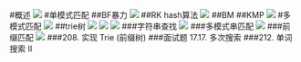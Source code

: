 #概述
![](.z_02_算法_类别_字符串匹配_images/baf4aa04.png)
#单模式匹配
##BF暴力
![](.z_02_算法_类别_字符串匹配_images/ca5c68ab.png)
##RK hash算法
![](.z_02_算法_类别_字符串匹配_images/7bead5e2.png)
##BM
##KMP
![](.z_02_算法_类别_字符串匹配_images/8aa7d610.png)
#多模式匹配
![](.z_02_算法_类别_字符串匹配_images/578f05a1.png)
##trie树
![](.z_02_算法_类别_字符串匹配_images/fadea11a.png)
![](.z_02_算法_类别_字符串匹配_images/497f6765.png)
![](.z_02_算法_类别_字符串匹配_images/5790f81f.png)
###字符串查找
![](.z_02_算法_类别_字符串匹配_images/653651d9.png)
###多模式串匹配
![](.z_02_算法_类别_字符串匹配_images/88ac02df.png)
###前缀匹配
![](.z_02_算法_类别_字符串匹配_images/3352d74e.png)
###208. 实现 Trie (前缀树)
[](https://leetcode-cn.com/problems/implement-trie-prefix-tree/)
###面试题 17.17. 多次搜索
[](https://leetcode-cn.com/problems/multi-search-lcci/)
###212. 单词搜索 II
[](https://leetcode-cn.com/problems/word-search-ii/)
